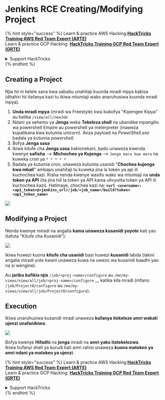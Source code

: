 # Jenkins RCE Creating/Modifying Project

{% hint style="success" %}
Learn & practice AWS Hacking:<img src="../../.gitbook/assets/image (1) (1) (1) (1).png" alt="" data-size="line">[**HackTricks Training AWS Red Team Expert (ARTE)**](https://training.hacktricks.xyz/courses/arte)<img src="../../.gitbook/assets/image (1) (1) (1) (1).png" alt="" data-size="line">\
Learn & practice GCP Hacking: <img src="../../.gitbook/assets/image (2) (1).png" alt="" data-size="line">[**HackTricks Training GCP Red Team Expert (GRTE)**<img src="../../.gitbook/assets/image (2) (1).png" alt="" data-size="line">](https://training.hacktricks.xyz/courses/grte)

<details>

<summary>Support HackTricks</summary>

* Check the [**subscription plans**](https://github.com/sponsors/carlospolop)!
* **Join the** 💬 [**Discord group**](https://discord.gg/hRep4RUj7f) or the [**telegram group**](https://t.me/peass) or **follow** us on **Twitter** 🐦 [**@hacktricks\_live**](https://twitter.com/hacktricks_live)**.**
* **Share hacking tricks by submitting PRs to the** [**HackTricks**](https://github.com/carlospolop/hacktricks) and [**HackTricks Cloud**](https://github.com/carlospolop/hacktricks-cloud) github repos.

</details>
{% endhint %}

## Creating a Project

Njia hii ni kelele sana kwa sababu unahitaji kuunda mradi mpya kabisa (dhahiri hii itafanya kazi tu ikiwa mtumiaji wako anaruhusiwa kuunda mradi mpya).

1. **Unda mradi mpya** (mradi wa Freestyle) kwa kubofya "Kipengee Kipya" au katika `/view/all/newJob`
2. Ndani ya sehemu ya **Jenga** weka **Tekeleza shell** na ubandike mpangilio wa powershell Empire au powershell ya meterpreter (inaweza kupatikana kwa kutumia _unicorn_). Anza payload na _PowerShell.exe_ badala ya kutumia _powershell._
3. Bofya **Jenga sasa**
1. Ikiwa kitufe cha **Jenga sasa** hakionekani, bado unaweza kwenda kwenye **safisha** --> **Michocheo ya Kujenga** --> `Jenga mara kwa mara` na kuweka cron ya `* * * * *`
2. Badala ya kutumia cron, unaweza kutumia usanidi "**Chochea kujenga kwa mbali**" ambapo unahitaji tu kuweka jina la token ya api ili kuchochea kazi. Kisha nenda kwenye wasifu wako wa mtumiaji na **unda token ya API** (ita jina hili la token ya API kama ulivyoiita token ya API ili kuchochea kazi). Hatimaye, chochea kazi na: **`curl <username>:<api_token>@<jenkins_url>/job/<job_name>/build?token=<api_token_name>`**

![](<../../.gitbook/assets/image (165).png>)

## Modifying a Project

Nenda kwenye miradi na angalia **kama unaweza kusanidi yoyote** kati yao (tafuta "Kitufe cha Kusanidi"):

![](<../../.gitbook/assets/image (265).png>)

Ikiwa huwezi kuona **kitufe cha usanidi** basi huwezi **kusanidi** labda (lakini angalia miradi yote kwani unaweza kuwa na uwezo wa kusanidi baadhi yao na si wengine).

Au **jaribu kufikia njia** `/job/<proj-name>/configure` au `/me/my-views/view/all/job/<proj-name>/configure` \_\_ katika kila mradi (mfano: `/job/Project0/configure` au `/me/my-views/view/all/job/Project0/configure`).

## Execution

Ikiwa unaruhusiwa kusanidi mradi unaweza **kufanya itekeleze amri wakati ujenzi unafanikiwa**:

![](<../../.gitbook/assets/image (98).png>)

Bofya kwenye **Hifadhi** na **jenga** mradi na **amri yako itatekelezwa**.\
Ikiwa hufanyi shell ya kurudi bali amri rahisi unaweza **kuona matokeo ya amri ndani ya matokeo ya ujenzi**.

{% hint style="success" %}
Learn & practice AWS Hacking:<img src="../../.gitbook/assets/image (1) (1) (1) (1).png" alt="" data-size="line">[**HackTricks Training AWS Red Team Expert (ARTE)**](https://training.hacktricks.xyz/courses/arte)<img src="../../.gitbook/assets/image (1) (1) (1) (1).png" alt="" data-size="line">\
Learn & practice GCP Hacking: <img src="../../.gitbook/assets/image (2) (1).png" alt="" data-size="line">[**HackTricks Training GCP Red Team Expert (GRTE)**<img src="../../.gitbook/assets/image (2) (1).png" alt="" data-size="line">](https://training.hacktricks.xyz/courses/grte)

<details>

<summary>Support HackTricks</summary>

* Check the [**subscription plans**](https://github.com/sponsors/carlospolop)!
* **Join the** 💬 [**Discord group**](https://discord.gg/hRep4RUj7f) or the [**telegram group**](https://t.me/peass) or **follow** us on **Twitter** 🐦 [**@hacktricks\_live**](https://twitter.com/hacktricks_live)**.**
* **Share hacking tricks by submitting PRs to the** [**HackTricks**](https://github.com/carlospolop/hacktricks) and [**HackTricks Cloud**](https://github.com/carlospolop/hacktricks-cloud) github repos.

</details>
{% endhint %}
